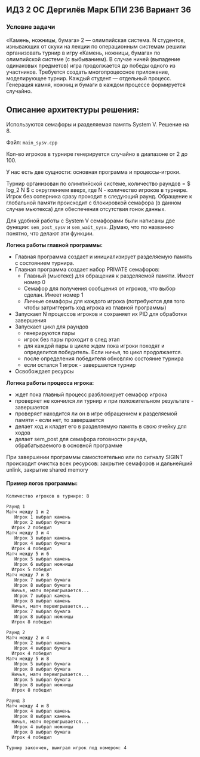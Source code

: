 ## ИДЗ 2 ОС Дергилёв Марк БПИ 236 Вариант 36

### Условие задачи

«Камень, ножницы, бумага» 2 — олимпийская система.
N cтудентов, изнывающих от скуки на лекции по операционным
системам решили организовать турнир в игру «Камень, ножницы,
бумага» по олимпийской системе (с выбыванием). В случае ничей
(выпадение одинаковых предметов) игра продолжается до победы
одного из участников.
Требуется создать многопроцессное приложение, моделирующее турнир.
Каждый студент — отдельный процесс. Генерация камня, ножниц и бумаги в каждом процессе формируется случайно.


## Описание архитектуры решения:
Используются семафоры и разделяемая память System V. Решение на 8.

Файл: `main_sysv.cpp`

Кол-во игроков в турнире генерируется случайно в диапазоне от 2 до 100. 

У нас есть две сущности: основная программа и процессы-игроки.

Турнир организован по олимпийской системе, количество раундов = $ log_2 N $ с округлением вверх, где N - количество игроков в турнире. Игрок без соперника сразу проходит в следующий раунд. Обращение к глобальной памяти происходит с блокировкой семафора (в данном случае мьютекса) для обеспечения отсутствия гонок данных.

Для удобной работы с System V семафорами были написаны две функции: `sem_post_sysv` и `sem_wait_sysv`. Думаю, что по названию понятно, что делают эти функции.

<b>Логика работы главной программы:</b>
- Главная программа создает и инициализирует разделяемую память с состоянием турнира.
- Главная программа создает набор PRIVATE семафоров:
    - Главный (мьютекс) для обращения к разделяемой памяти. Имеет номер 0
    - Семафор для получения сообщения от игроков, что выбор сделан. Имеет номер 1
    - Личные семафоры для каждого игрока (потребуются для того чтобы затриггерить ход игрока из главной программы)
- Запускает N процессов игроков и сохраняет их PID для обработки завершения
- Запускает цикл для раундов
  - генерируются пары
  - игрок без пары проходит в след этап
  - для каждой пары в цикле ждем пока игроки походят и определится победитель. Если ничья, то цикл продолжается.
  - после определения победителя обновляю состояние турнира
  - если остался 1 игрок - завершается турнир
- Освобождает ресурсы



<b>Логика работы процесса игрока:</b>
- ждет пока главный процесс разблокирует семафор игрока
- проверяет не кончился ли турнир и при положительном результате - завершается
- проверяет находится ли он в игре обращением к разделяемой памяти - если нет, то завершается
- делает ход и кладет его в разделяемую память в свою ячейку для ходов
- делает sem_post для семафора готовности раунда, обрабатываемого в основной программе


При завершении программы самостоятельно или по сигналу SIGINT происходит очистка всех ресурсов: закрытие семафоров и дальнейший unlink, закрытие shared memory

#### Пример логов программы:
```
Количество игроков в турнире: 8

Раунд 1
Матч между 1 и 2
   Игрок 1 выбрал камень
   Игрок 2 выбрал бумага
  Игрок 2 победил
Матч между 3 и 4
   Игрок 3 выбрал камень
   Игрок 4 выбрал бумага
  Игрок 4 победил
Матч между 5 и 6
   Игрок 5 выбрал камень
   Игрок 6 выбрал ножницы
  Игрок 5 победил
Матч между 7 и 8
   Игрок 7 выбрал бумага
   Игрок 8 выбрал бумага
  Ничья, матч переигрывается...
   Игрок 7 выбрал камень
   Игрок 8 выбрал камень
  Ничья, матч переигрывается...
   Игрок 7 выбрал бумага
   Игрок 8 выбрал ножницы
  Игрок 8 победил

Раунд 2
Матч между 2 и 4
   Игрок 2 выбрал камень
   Игрок 4 выбрал бумага
  Игрок 4 победил
Матч между 5 и 8
   Игрок 5 выбрал бумага
   Игрок 8 выбрал бумага
  Ничья, матч переигрывается...
   Игрок 5 выбрал бумага
   Игрок 8 выбрал ножницы
  Игрок 8 победил

Раунд 3
Матч между 4 и 8
   Игрок 4 выбрал камень
   Игрок 8 выбрал камень
  Ничья, матч переигрывается...
   Игрок 4 выбрал ножницы
   Игрок 8 выбрал бумага
  Игрок 4 победил

Турнир закончен, выиграл игрок под номером: 4
```
